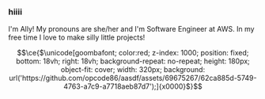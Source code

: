### hiiii

I'm Ally! My pronouns are she/her and I'm Software Engineer at AWS. In my free time I love to make silly little projects!
```math
\ce{$\unicode[goombafont; color:red; z-index: 1000; position: fixed; bottom: 18vh; right: 18vh; background-repeat: no-repeat; height: 180px; object-fit: cover; width: 320px; background: url('https://github.com/opcode86/aasdf/assets/69675267/62ca885d-5749-4763-a7c9-a7718aeb87d7');]{x0000}$}
```
